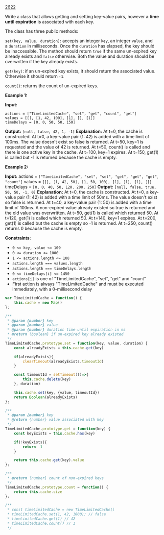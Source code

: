 [2622](https://leetcode.com/problems/cache-with-time-limit)

Write a class that allows getting and setting key-value pairs, however a **time until expiration** is associated with each key.

The class has three public methods:

`set(key, value, duration)`: accepts an integer `key`, an integer `value`, and a `duration` in milliseconds. Once the `duration` has elapsed, the key should be inaccessible. The method should return `true` if the same un-expired key already exists and `false` otherwise. Both the value and duration should be overwritten if the key already exists.

`get(key)`: if an un-expired key exists, it should return the associated value. Otherwise it should return `-1`.

`count()`: returns the count of un-expired keys.

**Example 1:**

**Input:** 
```
actions = ["TimeLimitedCache", "set", "get", "count", "get"]
values = [[], [1, 42, 100], [1], [], [1]]
timeDelays = [0, 0, 50, 50, 150]
```
**Output:** `[null, false, 42, 1, -1]`
**Explanation:**
At t=0, the cache is constructed.
At t=0, a key-value pair (1: 42) is added with a time limit of 100ms. The value doesn't exist so false is returned.
At t=50, key=1 is requested and the value of 42 is returned.
At t=50, count() is called and there is one active key in the cache.
At t=100, key=1 expires.
At t=150, get(1) is called but -1 is returned because the cache is empty.

**Example 2:**

**Input:** 
actions = `["TimeLimitedCache", "set", "set", "get", "get", "get", "count"]`
values = `[[], [1, 42, 50], [1, 50, 100], [1], [1], [1], []]`
timeDelays = `[0, 0, 40, 50, 120, 200, 250]`
**Output:** `[null, false, true, 50, 50, -1, 0]`
**Explanation:**
At t=0, the cache is constructed.
At t=0, a key-value pair (1: 42) is added with a time limit of 50ms. The value doesn't exist so false is returned.
At t=40, a key-value pair (1: 50) is added with a time limit of 100ms. A non-expired value already existed so true is returned and the old value was overwritten.
At t=50, get(1) is called which returned 50.
At t=120, get(1) is called which returned 50.
At t=140, key=1 expires.
At t=200, get(1) is called but the cache is empty so -1 is returned.
At t=250, count() returns 0 because the cache is empty.

**Constraints:**
- `0 <= key, value <= 109`
- `0 <= duration <= 1000`
- `1 <= actions.length <= 100`
- `actions.length === values.length`
- `actions.length === timeDelays.length`
- `0 <= timeDelays[i] <= 1450`
- `actions[i]` is one of "TimeLimitedCache", "set", "get" and "count"
- First action is always "TimeLimitedCache" and must be executed immediately, with a 0-millisecond delay

```js
var TimeLimitedCache = function() {
    this.cache = new Map()
};

/** 
 * @param {number} key
 * @param {number} value
 * @param {number} duration time until expiration in ms
 * @return {boolean} if un-expired key already existed
 */
TimeLimitedCache.prototype.set = function(key, value, duration) {
    const alreadyExists = this.cache.get(key)

    if(alreadyExists){
        clearTimeout(alreadyExists.timeoutId)
    }

    const timeoutId = setTimeout(()=>{
        this.cache.delete(key)
    }, duration)

    this.cache.set(key, {value, timeoutId})
    return Boolean(alreadyExists)
};

/** 
 * @param {number} key
 * @return {number} value associated with key
 */
TimeLimitedCache.prototype.get = function(key) {
    const keyExists = this.cache.has(key)

    if(!keyExists){
        return -1
    }

    return this.cache.get(key).value
};

/** 
 * @return {number} count of non-expired keys
 */
TimeLimitedCache.prototype.count = function() {
    return this.cache.size
};

/**
 * const timeLimitedCache = new TimeLimitedCache()
 * timeLimitedCache.set(1, 42, 1000); // false
 * timeLimitedCache.get(1) // 42
 * timeLimitedCache.count() // 1
 */
```